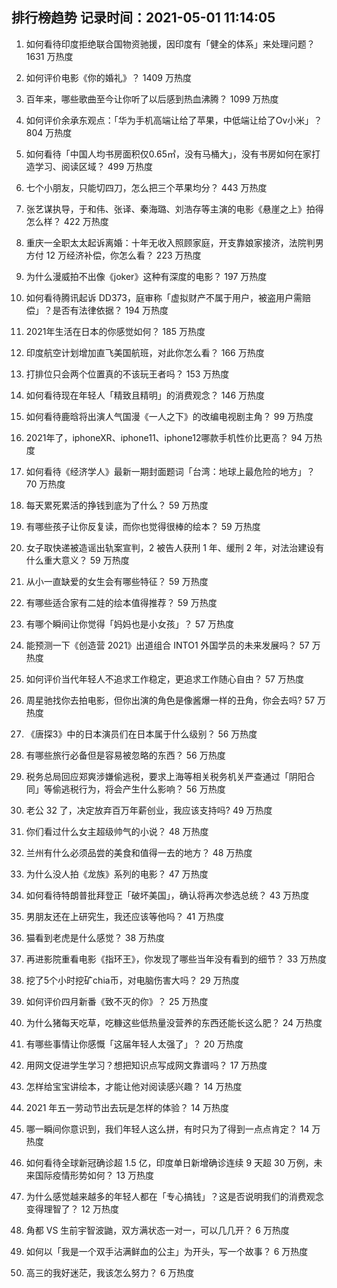 
## 排行榜趋势 记录时间：2021-05-01 11:14:05
  
  1. 如何看待印度拒绝联合国物资驰援，因印度有「健全的体系」来处理问题？ 1631 万热度
    
  2. 如何评价电影《你的婚礼》？ 1409 万热度
    
  3. 百年来，哪些歌曲至今让你听了以后感到热血沸腾？ 1099 万热度
    
  4. 如何评价余承东观点：「华为手机高端让给了苹果，中低端让给了Ov小米」？ 804 万热度
    
  5. 如何看待「中国人均书房面积仅0.65㎡，没有马桶大」，没有书房如何在家打造学习、阅读区域？ 499 万热度
    
  6. 七个小朋友，只能切四刀，怎么把三个苹果均分？ 443 万热度
    
  7. 张艺谋执导，于和伟、张译、秦海璐、刘浩存等主演的电影《悬崖之上》拍得怎么样？ 422 万热度
    
  8. 重庆一全职太太起诉离婚：十年无收入照顾家庭，开支靠娘家接济，法院判男方付 12 万经济补偿，你怎么看？ 223 万热度
    
  9. 为什么漫威拍不出像《joker》这种有深度的电影？ 197 万热度
    
  10. 如何看待腾讯起诉 DD373，庭审称「虚拟财产不属于用户，被盗用户需赔偿」？是否有法律依据？ 194 万热度
    
  11. 2021年生活在日本的你感觉如何？ 185 万热度
    
  12. 印度航空计划增加直飞美国航班，对此你怎么看？ 166 万热度
    
  13. 打排位只会两个位置真的不该玩王者吗？ 153 万热度
    
  14. 如何看待现在年轻人「精致且精明」的消费观念？ 146 万热度
    
  15. 如何看待鹿晗将出演人气国漫《一人之下》的改编电视剧主角？ 99 万热度
    
  16. 2021年了，iphoneXR、iphone11、iphone12哪款手机性价比更高？ 94 万热度
    
  17. 如何看待《经济学人》最新一期封面题词「台湾：地球上最危险的地方」？ 70 万热度
    
  18. 每天累死累活的挣钱到底为了什么？ 59 万热度
    
  19. 有哪些孩子让你反复读，而你也觉得很棒的绘本？ 59 万热度
    
  20. 女子取快递被造谣出轨案宣判，2 被告人获刑 1 年、缓刑 2 年，对法治建设有什么重大意义？ 59 万热度
    
  21. 从小一直缺爱的女生会有哪些特征？ 59 万热度
    
  22. 有哪些适合家有二娃的绘本值得推荐？ 59 万热度
    
  23. 有哪个瞬间让你觉得「妈妈也是小女孩」？ 57 万热度
    
  24. 能预测一下《创造营 2021》出道组合 INTO1 外国学员的未来发展吗？ 57 万热度
    
  25. 如何评价当代年轻人不追求工作稳定，更追求工作随心自由？ 57 万热度
    
  26. 周星驰找你去拍电影，但你出演的角色是像酱爆一样的丑角，你会去吗? 57 万热度
    
  27. 《唐探3》中的日本演员们在日本属于什么级别？ 56 万热度
    
  28. 有哪些旅行必备但是容易被忽略的东西？ 56 万热度
    
  29. 税务总局回应郑爽涉嫌偷逃税，要求上海等相关税务机关严查通过「阴阳合同」等偷逃税行为，将会产生什么影响？ 56 万热度
    
  30. 老公 32 了，决定放弃百万年薪创业，我应该支持吗? 49 万热度
    
  31. 你们看过什么女主超级帅气的小说？ 48 万热度
    
  32. 兰州有什么必须品尝的美食和值得一去的地方？ 48 万热度
    
  33. 为什么没人拍《龙族》系列的电影？ 47 万热度
    
  34. 如何看待特朗普批拜登正「破坏美国」，确认将再次参选总统？ 43 万热度
    
  35. 男朋友还在上研究生，我还应该等他吗？ 41 万热度
    
  36. 猫看到老虎是什么感觉？ 38 万热度
    
  37. 再进影院重看电影《指环王》，你发现了哪些当年没有看到的细节？ 33 万热度
    
  38. 挖了5个小时挖矿chia币，对电脑伤害大吗？ 29 万热度
    
  39. 如何评价四月新番《致不灭的你》？ 25 万热度
    
  40. 为什么猪每天吃草，吃糠这些低热量没营养的东西还能长这么肥？ 24 万热度
    
  41. 有哪些事情让你感慨「这届年轻人太强了」？ 20 万热度
    
  42. 用网文促进学生学习？想把知识点写成网文靠谱吗？ 17 万热度
    
  43. 怎样给宝宝讲绘本，才能让他对阅读感兴趣？ 14 万热度
    
  44. 2021 年五一劳动节出去玩是怎样的体验？ 14 万热度
    
  45. 哪一瞬间你意识到，我们年轻人这么拼，有时只为了得到一点点肯定？ 14 万热度
    
  46. 如何看待全球新冠确诊超 1.5 亿，印度单日新增确诊连续 9 天超 30 万例，未来国际疫情形势如何？ 13 万热度
    
  47. 为什么感觉越来越多的年轻人都在「专心搞钱」？这是否说明我们的消费观念变得理智了？ 12 万热度
    
  48. 角都 VS 生前宇智波鼬，双方满状态一对一，可以几几开？ 6 万热度
    
  49. 如何以「我是一个双手沾满鲜血的公主」为开头，写一个故事？ 6 万热度
    
  50. 高三的我好迷茫，我该怎么努力？ 6 万热度
    